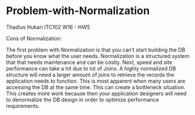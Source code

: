 # Problem-with-Normalization
Thadius Hukari
ITC102 W16 - HW5

Cons of Normalization:  

The first problem with Normalization is that you can’t start building the DB before you know what the user needs. Normalization is a structured system that that needs maintenance and can be costly. Next, speed and site performance can take a hit due to lot of Joins. A highly normalized DB structure will need a larger amount of joins to retrieve the records the application needs to function. This is most apparent when many users are accessing the DB at the same time. This can create a bottleneck situation. This creates more work because then your application designers will need to denormalize the DB design in order to optimize performance requirements.
